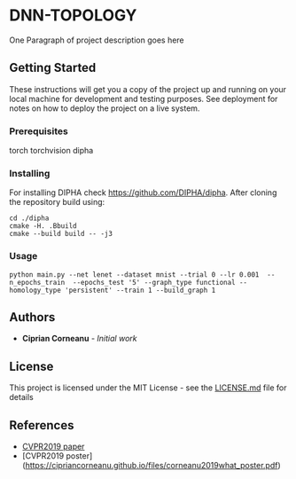 # DNN-TOPOLOGY

One Paragraph of project description goes here

## Getting Started

These instructions will get you a copy of the project up and running on your local machine for development and testing purposes. See deployment for notes on how to deploy the project on a live system.

### Prerequisites

torch
torchvision
dipha


### Installing

For installing DIPHA check https://github.com/DIPHA/dipha. After cloning the repository build using:

```
cd ./dipha
cmake -H. .Bbuild
cmake --build build -- -j3	
```

### Usage
```
python main.py --net lenet --dataset mnist --trial 0 --lr 0.001  --n_epochs_train  --epochs_test '5' --graph_type functional --homology_type 'persistent' --train 1 --build_graph 1
```

## Authors

* **Ciprian Corneanu** - *Initial work* 

## License

This project is licensed under the MIT License - see the [LICENSE.md](LICENSE.md) file for details

## References

* [CVPR2019 paper](https://cipriancorneanu.github.io/files/corneanu2019what.pdf)
* [CVPR2019 poster] (https://cipriancorneanu.github.io/files/corneanu2019what_poster.pdf)
